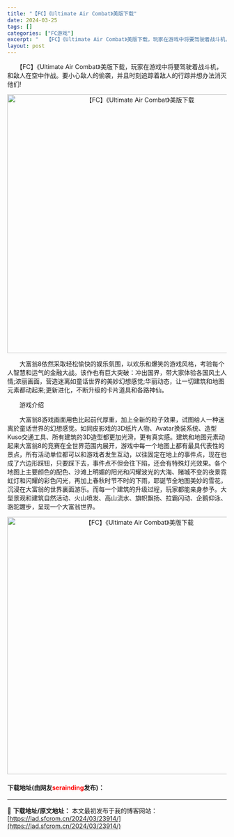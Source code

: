 ```yaml
---
title: "【FC】《Ultimate Air Combat》美版下载"
date: 2024-03-25
tags: []
categories: ["FC游戏"]
excerpt: "　　【FC】《Ultimate Air Combat》美版下载，玩家在游戏中将要驾驶着战斗机，和敌人在空中作战。要小心敌人的偷袭，并且时刻追踪着敌人的行踪并想办法消灭他们! 　　大富翁8依然采取轻松愉快的娱乐氛围，以欢乐和爆笑的游戏风格，考验每个人智慧和运气的金融大战。该作也有巨大突破：冲出国界，带&hellip;"
layout: post
---
```


 <p>　　【FC】《Ultimate Air Combat》美版下载，玩家在游戏中将要驾驶着战斗机，和敌人在空中作战。要小心敌人的偷袭，并且时刻追踪着敌人的行踪并想办法消灭他们!</p> <p align="center"><img align="" border="0" src="https://lad.sfcrom.cn/wp-content/uploads/2024/03/20240325_66019c4c69ef9.png" width="594" alt="【FC】《Ultimate Air Combat》美版下载" /></p> <p>　　大富翁8依然采取轻松愉快的娱乐氛围，以欢乐和爆笑的游戏风格，考验每个人智慧和运气的金融大战。该作也有巨大突破：冲出国界，带大家体验各国风土人情;浓丽画面，营造迷离如童话世界的美妙幻想感觉;华丽动态，让一切建筑和地图元素都动起来;更新进化，不断升级的卡片道具和各路神仙。</p> <p>　　游戏介绍</p> <p>　　大富翁8游戏画面用色比起前代厚重，加上全新的粒子效果，试图给人一种迷离於童话世界的幻想感觉。如同皮影戏的3D纸片人物、Avatar换装系统、造型Kuso交通工具、所有建筑的3D造型都更加光滑，更有真实感。建筑和地图元素动起来大富翁8的竞赛在全世界范围内展开，游戏中每一个地图上都有最具代表性的景点，所有活动单位都可以和游戏者发生互动，以往固定在地上的事件点，现在也成了六边形踩钮，只要踩下去，事件点不但会往下陷，还会有特殊灯光效果。各个地图上主要颜色的配色、沙滩上明媚的阳光和闪耀波光的大海、赌城不变的夜景霓虹灯和闪耀的彩色闪光，再加上春秋时节不时的下雨，耶诞节全地图美妙的雪花，沉浸在大富翁的世界裏面游乐。而每一个建筑的升级过程，玩家都能亲身参予。大型景观和建筑自然活动、火山喷发、高山流水、旗帜飘扬、拉霸闪动、企鹅仰泳、骆驼踱步，呈现一个大富翁世界。</p> <p align="center"><img align="" border="0" src="https://lad.sfcrom.cn/wp-content/uploads/2024/03/20240325_66019c4e22f7e.png" width="591" alt="【FC】《Ultimate Air Combat》美版下载" /></p> <p><h4>下载地址(由网友<font color="red">serainding</font>发布)：</h4></p> 

---
📖 **下载地址/原文地址：** 本文最初发布于我的博客网站：[https://lad.sfcrom.cn/2024/03/23914/](https://lad.sfcrom.cn/2024/03/23914/)
